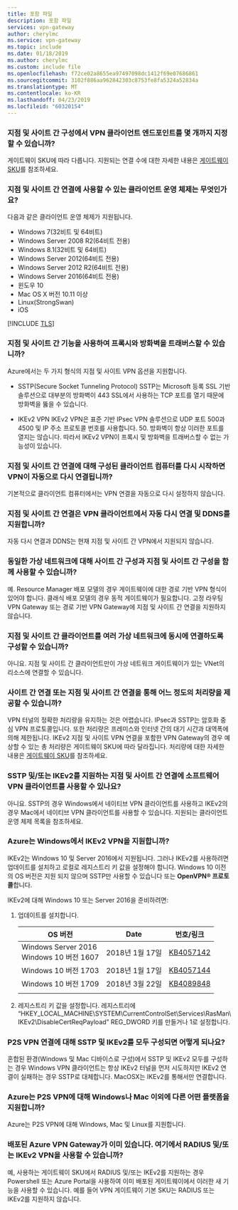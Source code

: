 ```yaml
---
title: 포함 파일
description: 포함 파일
services: vpn-gateway
author: cherylmc
ms.service: vpn-gateway
ms.topic: include
ms.date: 01/18/2019
ms.author: cherylmc
ms.custom: include file
ms.openlocfilehash: f72ce02a8655ea97497098dc1412f69e07686861
ms.sourcegitcommit: 3102f886aa962842303c8753fe8fa5324a52834a
ms.translationtype: MT
ms.contentlocale: ko-KR
ms.lasthandoff: 04/23/2019
ms.locfileid: "60320154"
---
```

### <a name="how-many-vpn-client-endpoints-can-i-have-in-my-point-to-site-configuration"></a>지점 및 사이트 간 구성에서 VPN 클라이언트 엔드포인트를 몇 개까지 지정할 수 있습니까?

게이트웨이 SKU에 따라 다릅니다. 지원되는 연결 수에 대한 자세한 내용은 [게이트웨이 SKU](../articles/vpn-gateway/vpn-gateway-about-vpngateways.md#gwsku)를 참조하세요.

### <a name="supportedclientos"></a>지점 및 사이트 간 연결에 사용할 수 있는 클라이언트 운영 체제는 무엇인가요?

다음과 같은 클라이언트 운영 체제가 지원됩니다.

* Windows 7(32비트 및 64비트)
* Windows Server 2008 R2(64비트 전용)
* Windows 8.1(32비트 및 64비트)
* Windows Server 2012(64비트 전용)
* Windows Server 2012 R2(64비트 전용)
* Windows Server 2016(64비트 전용)
* 윈도우 10
* Mac OS X 버전 10.11 이상
* Linux(StrongSwan)
* iOS

[!INCLUDE [TLS](vpn-gateway-tls-updates.md)]

### <a name="can-i-traverse-proxies-and-firewalls-using-point-to-site-capability"></a>지점 및 사이트 간 기능을 사용하여 프록시와 방화벽을 트래버스할 수 있습니까?

Azure에서는 두 가지 형식의 지점 및 사이트 VPN 옵션을 지원합니다.

* SSTP(Secure Socket Tunneling Protocol) SSTP는 Microsoft 등록 SSL 기반 솔루션으로 대부분의 방화벽이 443 SSL에서 사용하는 TCP 포트를 열기 때문에 방화벽을 뚫을 수 있습니다.

* IKEv2 VPN IKEv2 VPN은 표준 기반 IPsec VPN 솔루션으로 UDP 포트 500과 4500 및 IP 주소 프로토콜 번호를 사용합니다. 50. 방화벽이 항상 이러한 포트를 열지는 않습니다. 따라서 IKEv2 VPN이 프록시 및 방화벽을 트래버스할 수 없는 가능성이 있습니다.

### <a name="if-i-restart-a-client-computer-configured-for-point-to-site-will-the-vpn-automatically-reconnect"></a>지점 및 사이트 간 연결에 대해 구성된 클라이언트 컴퓨터를 다시 시작하면 VPN이 자동으로 다시 연결됩니까?

기본적으로 클라이언트 컴퓨터에서는 VPN 연결을 자동으로 다시 설정하지 않습니다.

### <a name="does-point-to-site-support-auto-reconnect-and-ddns-on-the-vpn-clients"></a>지점 및 사이트 간 연결은 VPN 클라이언트에서 자동 다시 연결 및 DDNS를 지원합니까?

자동 다시 연결과 DDNS는 현재 지점 및 사이트 간 VPN에서 지원되지 않습니다.

### <a name="can-i-have-site-to-site-and-point-to-site-configurations-coexist-for-the-same-virtual-network"></a>동일한 가상 네트워크에 대해 사이트 간 구성과 지점 및 사이트 간 구성을 함께 사용할 수 있습니까?

예. Resource Manager 배포 모델의 경우 게이트웨이에 대한 경로 기반 VPN 형식이 있어야 합니다. 클래식 배포 모델의 경우 동적 게이트웨이가 필요합니다. 고정 라우팅 VPN Gateway 또는 경로 기반 VPN Gateway에 지점 및 사이트 간 연결을 지원하지 않습니다.

### <a name="can-i-configure-a-point-to-site-client-to-connect-to-multiple-virtual-networks-at-the-same-time"></a>지점 및 사이트 간 클라이언트를 여러 가상 네트워크에 동시에 연결하도록 구성할 수 있습니까?

아니요. 지점 및 사이트 간 클라이언트만이 가상 네트워크 게이트웨이가 있는 VNet의 리소스에 연결할 수 있습니다.

### <a name="how-much-throughput-can-i-expect-through-site-to-site-or-point-to-site-connections"></a>사이트 간 연결 또는 지점 및 사이트 간 연결을 통해 어느 정도의 처리량을 제공할 수 있습니까?

VPN 터널의 정확한 처리량을 유지하는 것은 어렵습니다. IPsec과 SSTP는 암호화 중심 VPN 프로토콜입니다. 또한 처리량은 프레미스와 인터넷 간의 대기 시간과 대역폭에 의해 제한됩니다. IKEv2 지점 및 사이트 VPN 연결을 포함한 VPN Gateway의 경우 예상할 수 있는 총 처리량은 게이트웨이 SKU에 따라 달라집니다. 처리량에 대한 자세한 내용은 [게이트웨이 SKU](../articles/vpn-gateway/vpn-gateway-about-vpngateways.md#gwsku)를 참조하세요.

### <a name="can-i-use-any-software-vpn-client-for-point-to-site-that-supports-sstp-andor-ikev2"></a>SSTP 및/또는 IKEv2를 지원하는 지점 및 사이트 간 연결에 소프트웨어 VPN 클라이언트를 사용할 수 있나요?

아니요. SSTP의 경우 Windows에서 네이티브 VPN 클라이언트를 사용하고 IKEv2의 경우 Mac에서 네이티브 VPN 클라이언트를 사용할 수 있습니다. 지원되는 클라이언트 운영 체제 목록을 참조하세요.

### <a name="does-azure-support-ikev2-vpn-with-windows"></a>Azure는 Windows에서 IKEv2 VPN을 지원합니까?

IKEv2는 Windows 10 및 Server 2016에서 지원됩니다. 그러나 IKEv2를 사용하려면 업데이트를 설치하고 로컬로 레지스트리 키 값을 설정해야 합니다. Windows 10 이전의 OS 버전은 지원 되지 않으며 SSTP만 사용할 수 있습니다 또는 **OpenVPN® 프로토콜**합니다.

IKEv2에 대해 Windows 10 또는 Server 2016을 준비하려면:

1. 업데이트를 설치합니다.

   | OS 버전 | Date | 번호/링크 |
   |---|---|---|
   | Windows Server 2016<br>Windows 10 버전 1607 | 2018년 1월 17일 | [KB4057142](https://support.microsoft.com/help/4057142/windows-10-update-kb4057142) |
   | Windows 10 버전 1703 | 2018년 1월 17일 | [KB4057144](https://support.microsoft.com/help/4057144/windows-10-update-kb4057144) |
   | Windows 10 버전 1709 | 2018년 3월 22일 | [KB4089848](https://www.catalog.update.microsoft.com/search.aspx?q=kb4089848) |
   |  |  |  |

2. 레지스트리 키 값을 설정합니다. 레지스트리에 “HKEY_LOCAL_MACHINE\SYSTEM\CurrentControlSet\Services\RasMan\ IKEv2\DisableCertReqPayload” REG_DWORD 키를 만들거나 1로 설정합니다.

### <a name="what-happens-when-i-configure-both-sstp-and-ikev2-for-p2s-vpn-connections"></a>P2S VPN 연결에 대해 SSTP 및 IKEv2를 모두 구성되면 어떻게 되나요?

혼합된 환경(Windows 및 Mac 디바이스로 구성)에서 SSTP 및 IKEv2 모두를 구성하는 경우 Windows VPN 클라이언트는 항상 IKEv2 터널을 먼저 시도하지만 IKEv2 연결이 실패하는 경우 SSTP로 대체합니다. MacOSX는 IKEv2를 통해서만 연결합니다.

### <a name="other-than-windows-and-mac-which-other-platforms-does-azure-support-for-p2s-vpn"></a>Azure는 P2S VPN에 대해 Windows나 Mac 이외에 다른 어떤 플랫폼을 지원합니까?

Azure는 P2S VPN에 대해 Windows, Mac 및 Linux를 지원합니다.

### <a name="i-already-have-an-azure-vpn-gateway-deployed-can-i-enable-radius-andor-ikev2-vpn-on-it"></a>배포된 Azure VPN Gateway가 이미 있습니다. 여기에서 RADIUS 및/또는 IKEv2 VPN을 사용할 수 있습니까?

예, 사용하는 게이트웨이 SKU에서 RADIUS 및/또는 IKEv2를 지원하는 경우 Powershell 또는 Azure Portal을 사용하여 이미 배포된 게이트웨이에서 이러한 새 기능을 사용할 수 있습니다. 예를 들어 VPN 게이트웨이 기본 SKU는 RADIUS 또는 IKEv2를 지원하지 않습니다.
